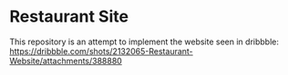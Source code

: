 # Restaurant Site

This repository is an attempt to implement the website seen in dribbble: https://dribbble.com/shots/2132065-Restaurant-Website/attachments/388880 
